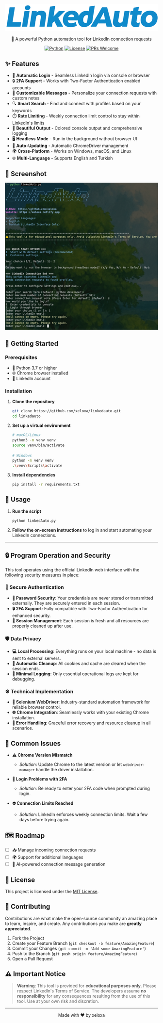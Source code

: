 <div align="center">
  <img src="logo.png" alt="LinkedAuto Logo">
  
  <p>🤖 A powerful Python automation tool for LinkedIn connection requests</p>
  
  [![Python](https://img.shields.io/badge/python-3.7+-blue.svg)](https://www.python.org/downloads/)
  [![License](https://img.shields.io/badge/license-MIT-green.svg)](LICENSE)
  [![PRs Welcome](https://img.shields.io/badge/PRs-welcome-brightgreen.svg)](https://github.com/xeloxa/linkedauto/pulls)
</div>

## ✨ Features

- 🔐 **Automatic Login** - Seamless LinkedIn login via console or browser
- 🔒 **2FA Support** - Works with Two-Factor Authentication enabled accounts
- 📝 **Customizable Messages** - Personalize your connection requests with custom notes
- 🔍 **Smart Search** - Find and connect with profiles based on your keywords
- ⏱️ **Rate Limiting** - Weekly connection limit control to stay within LinkedIn's limits
- 🌈 **Beautiful Output** - Colored console output and comprehensive logging
- 🖥️ **Headless Mode** - Run in the background without browser UI
- 🔄 **Auto-Updating** - Automatic ChromeDriver management
- 🌍 **Cross-Platform** - Works on Windows, macOS, and Linux
- 🌐 **Multi-Language** - Supports English and Turkish

## 📸 Screenshot

![LinkedAuto in Action](screenshot.jpeg)

## 🚀 Getting Started

### Prerequisites

- 🐍 Python 3.7 or higher
- 🌐 Chrome browser installed
- 🔑 LinkedIn account

### Installation

1. **Clone the repository**
   ```bash
   git clone https://github.com/xeloxa/linkedauto.git
   cd linkedauto
   ```

2. **Set up a virtual environment**
   ```bash
   # macOS/Linux
   python3 -m venv venv
   source venv/bin/activate

   # Windows
   python -m venv venv
   .\venv\Scripts\activate
   ```

3. **Install dependencies**
   ```bash
   pip install -r requirements.txt
   ```

## 🚦 Usage

1. **Run the script**
   ```bash
   python linkedAuto.py
   ```

2. **Follow the on-screen instructions** to log in and start automating your LinkedIn connections.

---

## 🔒 Program Operation and Security

This tool operates using the official LinkedIn web interface with the following security measures in place:

### 🔐 Secure Authentication
- **🔑 Password Security**: Your credentials are never stored or transmitted externally. They are securely entered in each session.
- **🔒 2FA Support**: Fully compatible with Two-Factor Authentication for enhanced security.
- **🔄 Session Management**: Each session is fresh and all resources are properly cleaned up after use.

### 🛡️ Data Privacy
- **💻 Local Processing**: Everything runs on your local machine - no data is sent to external servers.
- **🧹 Automatic Cleanup**: All cookies and cache are cleared when the session ends.
- **📝 Minimal Logging**: Only essential operational logs are kept for debugging.

### ⚙️ Technical Implementation
- **🤖 Selenium WebDriver**: Industry-standard automation framework for reliable browser control.
- **🌐 Chrome Integration**: Seamlessly works with your existing Chrome installation.
- **🚨 Error Handling**: Graceful error recovery and resource cleanup in all scenarios.

## 🚨 Common Issues

- **⚠️ Chrome Version Mismatch**
  - *Solution*: Update Chrome to the latest version or let `webdriver-manager` handle the driver installation.

- **🔑 Login Problems with 2FA**
  - *Solution*: Be ready to enter your 2FA code when prompted during login.

- **⛔ Connection Limits Reached**
  - *Solution*: LinkedIn enforces weekly connection limits. Wait a few days before trying again.

## 🗺️ Roadmap

- [ ] 📥 Manage incoming connection requests
- [ ] 🌍 Support for additional languages
- [ ] 🤖 AI-powered connection message generation

## 📜 License

This project is licensed under the [MIT License](LICENSE).

## 👥 Contributing

Contributions are what make the open-source community an amazing place to learn, inspire, and create. Any contributions you make are **greatly appreciated**.

1. Fork the Project
2. Create your Feature Branch (`git checkout -b feature/AmazingFeature`)
3. Commit your Changes (`git commit -m 'Add some AmazingFeature'`)
4. Push to the Branch (`git push origin feature/AmazingFeature`)
5. Open a Pull Request

## ⚠️ Important Notice

> **Warning**: This tool is provided for **educational purposes only**. Please respect LinkedIn's Terms of Service. The developers assume **no responsibility** for any consequences resulting from the use of this tool. Use at your own risk and discretion.

---

<div align="center">
  Made with ❤️ by xeloxa
</div>